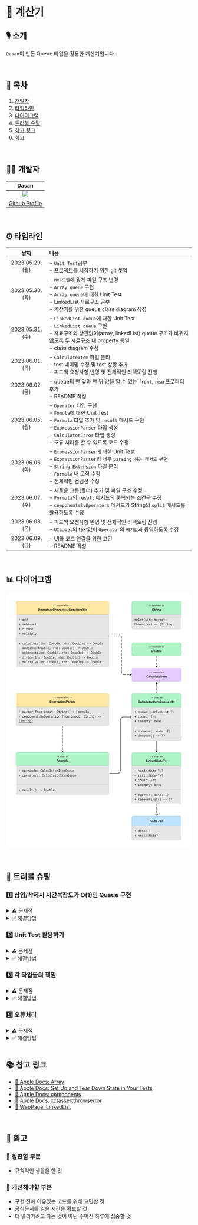 # 🧮 계산기

## 🎙️ 소개
`Dasan`이 만든 Queue 타입을 활용한 계산기입니다. 

<br>

## 📖 목차
1. [개발자](#-개발자)
2. [타임라인](#-타임라인)
3. [다이어그램](#-다이어그램)
4. [트러블 슈팅](#-트러블-슈팅)
5. [참고 링크](#-참고-링크)
6. [회고](#-회고)

<br>

## 👨‍💻 개발자
| Dasan |
|:-----:|
|<Img src="https://i.imgur.com/EU67fox.jpg" width="200"> |
|[Github Profile](https://github.com/DasanKim)|

<br>
  
## ⏰ 타임라인
|날짜|내용|
|:--:|:--|
|2023.05.29.(월)| - `Unit Test`공부<br> - 프로젝트를 시작하기 위한 git 셋업|
|2023.05.30.(화)| - `MVC모델`에 맞게 파일 구조 변경<br> - `Array queue` 구현<br> - `Array queue`에 대한 Unit Test<br> - LinkedList 자료구조 공부<br> - 계산기를 위한 queue class diagram 작성|
|2023.05.31.(수)| - `LinkedList queue`에 대한 Unit Test<br> - `LinkedList queue` 구현<br> - 자료구조와 상관없이(array, linkedList) queue 구조가 바뀌지 않도록 두 자료구조 내 property 통일<br> - class diagram 수정|
|2023.06.01.(목)| - `CalculateItem` 파일 분리<br> - test 네이밍 수정 및 test 상황 추가<br> - 피드백 요청사항 반영 및 전체적인 리펙토링 진행|
|2023.06.02.(금)| - queue의 맨 앞과 맨 뒤 값을 알 수 있는 `front`, `rear`프로퍼티 추가<br> - README 작성<br> |
|2023.06.05.(월)| - `Operator` 타입 구현 <br> - `Fomula`에 대한 Unit Test <br>  - `Formula` 타입 추가 및 `result` 메서드 구현 <br> - `ExpressionParser` 타입 생성 <br> - `CalculatorError` 타입 생성 <br> - 오류 처리를 할 수 있도록 코드 수정|
|2023.06.06.(화)| - `ExpressionParser`에 대한 Unit Test <br> - `ExpressionParser`의 내부 `parsing 하는 메서드` 구현 <br> - `String Extension` 파일 분리 <br> -  `Formula` 내 로직 수정 <br> - 전체적인 컨벤션 수정 |
|2023.06.07.(수)| - 새로운 그룹(폴더) 추가 및 파일 구조 수정 <br> - `Formula`의 `result` 메서드의 중복되는 조건문 수정 <br> - `componentsByOperators` 메서드가 String의 `split` 메서드를 활용하도록 수정|
|2023.06.08.(목)| - 피드백 요청사항 반영 및 전체적인 리펙토링 진행 <br> - `UILabel`의 text값이 `Operator`의 `빼기값`과 동일하도록 수정|
|2023.06.09.(금)| - UI와 코드 연결을 위한 고민 <br> - README 작성<br> |

<br>
  
## 📊 다이어그램
<p>
<img src ="https://github.com/DasanKim/ios-calculator-app/blob/step2/CalculateClassDiagram.png?raw=true" width="800">
</p>
  
<br>

## 🧨 트러블 슈팅

### 1️⃣ **삽입/삭제시 시간복잡도가 O(1)인 Queue 구현**

<details>
<summary>⚠️ 문제점</summary>

- `queue`를 구현하는 자료구조로 `Array`와 `LinkedList` 중 `LinkedList`를 선택하였습니다.
    - 그 이유는 `queue`는 `선입선출(FIFO)`의 자료구조로써 데이터가 **삽입되고 삭제되는 것**이 중요하기 때문에
    - 삽입/삭제시 시간 복잡도가 `O(n)`인 `Array` 대신
    - 삽입/삭제시 시간 복잡도가 `O(1)`인 `LinkedList`를 선택하였습니다.
- 노드를 추가해주는 `append` 메서드 부분을 `head` 프로퍼티만을 이용하여 작성하였더니, **노드의 next가 nil일 때까지 순회**하므로 Array의 시간복잡도 O(n)과 다를바가 없었습니다.

    ```swift
    // head만 있을 경우
    if isEmpty {
       head = Node(data: data)
       tail = head
    }

    var node = head
    while node?.next != nil {
       node = node?.next
    }
    node?.next = Node(data: data)

    ```
</details>

<details>
  <summary>✅ 해결방법</summary>

- `단일 LinkedList`지만 `LinkedList`의 처음과 마지막 노드인 `head`와 `tail` 프로퍼티를 추가하였습니다.
- `queue`는 `삽입`할 때는 `마지막 노드(tail)`를, `삭제`할 때는 `첫 노드(head)`만 알고 있으면 되기 때문입니다.
- `tail` 프로퍼티 덕분에, 노드를 추가할 때 끝까지 순회하지 않고 **바로 마지막 노드를 찾아갈 수 있었습니다.**

    ```swift
    // head와 tail이 있을 경우
    if isEmpty {
        head = Node(data: data)
        tail = head
    } else {
        let node = Node(data: data)
        tail?.next = node
        tail = node
    }
    ```
</details>
    
### 2️⃣ **Unit Test 활용하기**

<details>
<summary>⚠️ 문제점</summary>

- unit test에 익숙하지 못한 것도 있지만 이해를 잘 못했던 탓에 test를 하다보니 아래와 같은 문제가 발생했습니다.
  - mothod 이름에서 어떤 로직이 **이럴 때 어떻게 작동한다는 것**을 정확하게 알 수 없습니다.
  - mothod 이름 `test_뒤`에 어떤 기능 또는 어떤 mothod를 test하고 있는지 표기하지 않았습니다.
  - test mothod **위치가 논리적으로 어색**했습니다.
  - test가 **다양한 상황**에서 진행되고 있지 않았습니다.
    ```swift
        func test_노드의갯수를_올바르게_출력한다() {
            // given
            sut.append(1)
            sut.append(2)
            sut.append(3)
            sut.append(4)
            sut.append("+")
            sut.append("-")
            let expectation = 6

            // when
            let result = sut.count

            // then
            XCTAssertEqual(result, expectation)
        }
    ```
</details>
    
<details>
<summary>✅ 해결방법</summary>

- 리뷰어의 조언에 따라 문제점이었던 것들을 아래와 같이 수정하였습니다.
  - 로직이 **이럴 때 어떻게 작동한다는 것**을 method 이름에 나타내기
  - mothod 이름 `test_뒤`에 어떤 기능 또는 어떤 mothod를 test하고 있는지 표기하기
  - test mothod **위치를 논리적으로** 배치하기
  - test가 **다양한 상황**에서 진행하기
    ```swift

        func test_count_조건없이_queue의_count를호출할때_count는_0이다() {
            (내부구현 생략)
        }

        func test_count_queue_초기화시_head에_nil이들어갔을때_count는_0이다() {
            (내부구현 생략)
        }

        func test_count_queue_초기화시_head에_Node를넣었을때_count는_1이다() {
            (내부구현 생략)
        }

        // 이후 enqueue test 이후 아래 count test 실행

        func test_count_enqueue_1_2_3을했을때_count는_3이다() {
            // given
            sut.enqueue(1)
            sut.enqueue(2)
            sut.enqueue(3)
            let expectation = 3

            // when
            let result = sut.count

            // then
            XCTAssertEqual(result, expectation)
        }

        func test_count_enqueue_1_2_3을하고_dequeue를했을때_count는_2이다() {
            (내부 구현 생략)
        }
        
    ```
    
</details>

### 3️⃣ **각 타입들의 책임**

<details>
<summary>⚠️ 문제점</summary>

- 주어진 `UML`(위 class diagram 아님)을 보고 `ExpressionParser`와 `Formula` 타입의 `Property`, `Method`와 타입들 간의 `관계`를 통하여 타입마다 어떤 일을 하는지 유추해보았습니다. 하지만 내부 구현이 진행될수록 저도 모르게 **각 타입의 책임이 어디까지인지**를 잊고 진행하는 모습을 발견하였습니다.
- 특히 `ExpressionParser`는 `Formula`를 **의존**하고 있기 때문에, 연산할 수 없는 입력값(예를 들어 "+3"이나, "" 등)이 전달하였을 때 `어디서` `어떻게` 처리해주어야 하는지가 가장 큰 고민거리었습니다. 

</details>
    
<details>
<summary>✅ 해결방법</summary>
    
- 다시 한번 아래와 같이 각 타입들의 책임을 글로 적어보았습니다.

  - **ExpressionParser**: 표현식 구문 분석과 관련된 처리. 전달된 input값을 `분석`하여 `Formula타입`으로 변환하여 반환
  - **Formula**: 공식과 관련된 처리. `계산 가능한 공식`을 만들 수 있는지 확인한 후, 그 공식에 따른 `결과값`을 반환

- 이렇게 **글로 정리**해보니, 머릿속에 있었을 때보다 명확해지는 부분이 있었습니다. 따라서 `Formula`에서 공식을 만들 수 없는 값(연산할 수 없는 입력값)을 처리하는 것이 맞다고 생각하여 `Formula` 타입의 `result` 메서드 내에서 **조건문을 사용**하여 연산할 수 없는 입력값들을 처리하였습니다.
    
    
    ```swift
        struct Formula {
            var operands: CalculatorItemQueue<Double/>
            var operators: CalculatorItemQueue<Operator/>

            mutating func result() throws -> Double {
                guard var accumulatedValue = operands.dequeue() else {
                    throw CalculatorError.invalidOperation
                }

                while let rightValue = operands.dequeue(),
                      let currentOperator = operators.dequeue() {
                    accumulatedValue = try currentOperator.calculate(lhs: accumulatedValue, rhs: rightValue)
                }

                return accumulatedValue
            }
        }   
    ```

</details>

    
### 4️⃣ **오류처리**

<details>
<summary>⚠️ 문제점</summary>
    
- 아직 UI와 연동되지 않은 상태에서 Model 내부 로직의 `오류`를 `어디서` 처리해야하는지 고민이 되었습니다. 
- 이후 UI와 연결이 되고 ViewController 등에서 오류가 발생하였을 경우, Model과 Controller 내부에 오류를 각각 처리하기보다는 오류를 다루는 곳에서 한번에 처리하는 것이 좋다고 생각했으나 UI 연동까지 Model 내부의 오류 처리를 미룰 수는 없었습니다. 
    
</details>
    
<details>
<summary>✅ 해결방법</summary>
    
- 현재 오류를 던지기만 할 뿐 `do-catch문`이나 `try!`, `try?`으로 오류를 처리하지 않고 있습니다. 왜냐하면 현재 UI와 연결되지 않은 상태에서 `do-catch문`으로 할 수 있는 처리는 해당 오류를 잘 catch하여 **해당 오류에 대한 문구를 출력**하는 것인데 이것은 `XCTestCase`를 통해서도 충분히 확인할 수 있기때문입니다.
- 따라서 지금은 오류가 발생하면 `XCTestCase`에서 아래 메소드를 사용하여, 메소드 내의 `errorHandler`를 통해 오류를 handling하고 있습니다.
    
    ```swift
        XCTAssertThrowsError(try sut.result()) { error in
            XCTAssertEqual(error as! CalculatorError, CalculatorError.NotANumber)
        }
    ```

</details>

<br>

## 📚 참고 링크

- [🍎 Apple Docs: Array](https://developer.apple.com/documentation/swift/array)
- [🍎 Apple Docs: Set Up and Tear Down State in Your Tests](https://developer.apple.com/documentation/xctest/xctestcase/set_up_and_tear_down_state_in_your_tests)
- [🍎 Apple Docs: components](https://developer.apple.com/documentation/foundation/nsstring/1413214-components)
- [🍎 Apple Docs: xctassertthrowserror](https://developer.apple.com/documentation/xctest/1500795-xctassertthrowserror)
- [📄 WebPage: LinkedList](https://www.kodeco.com/books/data-structures-algorithms-in-swift/v3.0/chapters/6-linked-list)

 <br>
  
## 💭 회고
### 👏 칭찬할 부분
- 규칙적인 생활을 한 것

### 💪 개선해야할 부분
- 구현 전에 이유있는 코드를 위해 고민할 것
- 공식문서를 읽을 시간을 확보할 것
- 더 멀리가려고 하는 것이 아닌 주어진 하루에 집중할 것

